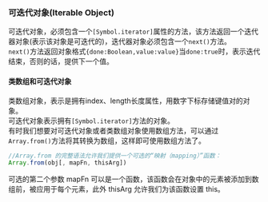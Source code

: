 ### 可迭代对象(Iterable Object)
可迭代对象，必须包含一个`[Symbol.iterator]`属性的方法，该方法返回一个迭代器对象(表示该对象是可迭代的)，迭代器对象必须包含一个`next()`方法。  
`next()`方法返回对象格式`{done:Boolean,value:value}`当`done:true`时，表示迭代结束，否则的话，提供下一个值。  
#### 类数组和可迭代对象
类数组对象，表示是拥有index、length长度属性，用数字下标存储键值对的对象。  
可迭代对象表示拥有`[Symbol.iterator]`方法的对象。  
有时我们想要对可迭代对象或者类数组对象使用数组方法，可以通过`Array.from()`方法将其转换为数组，这样即可使用数组方法了。

```javaScript
//Array.from 的完整语法允许我们提供一个可选的“映射（mapping）”函数：
Array.from(obj[, mapFn, thisArg])
```
可选的第二个参数 mapFn 可以是一个函数，该函数会在对象中的元素被添加到数组前，被应用于每个元素，此外 thisArg 允许我们为该函数设置 this。